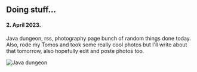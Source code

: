 ## Doing stuff...

#### 2. April 2023.

Java dungeon, rss, photography page bunch of random things done today. Also, rode my Tomos and took some really cool photos but I'll write about that tomorrow, also hopefully edit and poste photos too.

![Java dungeon](https://cdn.domza.xyz/diary/java-dungeon.png)
